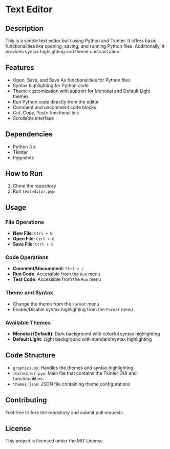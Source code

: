 # Text Editor

## Description

This is a simple text editor built using Python and Tkinter. It offers basic functionalities like opening, saving, and running Python files. Additionally, it provides syntax highlighting and theme customization.

## Features

- Open, Save, and Save As functionalities for Python files
- Syntax highlighting for Python code
- Theme customization with support for Monokai and Default Light themes
- Run Python code directly from the editor
- Comment and uncomment code blocks
- Cut, Copy, Paste functionalities
- Scrollable interface

## Dependencies

- Python 3.x
- Tkinter
- Pygments

## How to Run

1. Clone the repository
2. Run `texteditor.pyw`

## Usage

### File Operations

- **New File**: `Ctrl + N`
- **Open File**: `Ctrl + O`
- **Save File**: `Ctrl + S`

### Code Operations

- **Comment/Uncomment**: `Ctrl + /`
- **Run Code**: Accessible from the `Run` menu
- **Test Code**: Accessible from the `Run` menu

### Theme and Syntax

- Change the theme from the `Format` menu
- Enable/Disable syntax highlighting from the `Format` menu

### Available Themes

- **Monokai (Default)**: Dark background with colorful syntax highlighting
- **Default Light**: Light background with standard syntax highlighting

## Code Structure

- `graphics.py`: Handles the themes and syntax highlighting
- `texteditor.pyw`: Main file that contains the Tkinter GUI and functionalities
- `themes.json`: JSON file containing theme configurations

## Contributing

Feel free to fork the repository and submit pull requests.

## License

This project is licensed under the MIT License.
